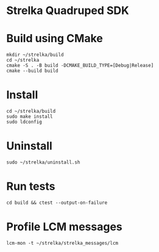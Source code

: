 # Strelka Quadruped SDK
# Build using CMake
```
mkdir ~/strelka/build
cd ~/strelka
cmake -S . -B build -DCMAKE_BUILD_TYPE=[Debug|Release]
cmake --build build
```
# Install
```
cd ~/strelka/build
sudo make install
sudo ldconfig
```
# Uninstall
```
sudo ~/strelka/uninstall.sh
```
# Run tests
```
cd build && ctest --output-on-failure
```
# Profile LCM messages
```
lcm-mon -t ~/strelka/strelka_messages/lcm
```